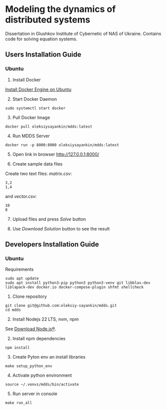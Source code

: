 # Modeling the dynamics of distributed systems

Dissertation in Glushkov Institute of Cybernetic of NAS of Ukraine. Contains code for solving equation systems.

## Users Installation Guide

### Ubuntu

1. Install Docker 

[Install Docker Engine on Ubuntu](https://docs.docker.com/engine/install/ubuntu/)

2. Start Docker Daemon
```
sudo systemctl start docker
```

3. Pull Docker Image

```
docker pull oleksiysayankin/mdds:latest
```
4. Run MDDS Server
```
docker run -p 8000:8000 oleksiysayankin/mdds:latest
```
5. Open link in browser http://127.0.0.1:8000/

6. Create sample data files

Create two text files: _matrix.csv_:

```
3,2
1,4
```

and _vector.csv_:

``` 
10
8
```

7. Upload files and press _Solve_ button

8. Use _Download Solution_ button to see the result

## Developers Installation Guide

### Ubuntu

Requirements

```
sudo apt update
sudo apt install python3-pip python3 python3-venv git libblas-dev liblapack-dev docker.io docker-compose-plugin shfmt shellcheck
```

1. Clone repository

```
git clone git@github.com:oleksiy-sayankin/mdds.git
cd mdds
```

2. Install Nodejs 22 LTS, nvm, npm

See [Download Node.js®](https://nodejs.org/en/download).


2. Install npm dependencies

```
npm install
```

3. Create Pyton env an install libraries

```
make setup_python_env
```

4. Activate python environment
```
source ~/.venvs/mdds/bin/activate
```

5. Run server in console

```
make run_all
```